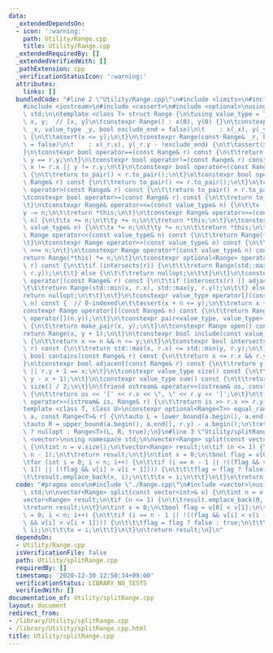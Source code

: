 ```yaml
---
data:
  _extendedDependsOn:
  - icon: ':warning:'
    path: Utility/Range.cpp
    title: Utility/Range.cpp
  _extendedRequiredBy: []
  _extendedVerifiedWith: []
  _pathExtension: cpp
  _verificationStatusIcon: ':warning:'
  attributes:
    links: []
  bundledCode: "#line 2 \"Utility/Range.cpp\"\n#include <limits>\n#include <algorithm>\n\
    #include <iostream>\n#include <cassert>\n#include <optional>\nusing namespace\
    \ std;\n\ntemplate <class T> struct Range {\n\tusing value_type = T;\n\tvalue_type\
    \ x, y;  // [x, y]\n\tconstexpr Range() : x(0), y(0) {}\n\tconstexpr Range(value_type\
    \ _x, value_type _y, bool exclude_end = false)\n\t    : x(_x), y(_y - !exclude_end)\
    \ {\n\t\tassert(x <= y);\n\t}\n\tconstexpr Range(const Range& _r, bool exclude_end\
    \ = false)\n\t    : x(_r.x), y(_r.y - !exclude_end) {\n\t\tassert(x <= y);\n\t\
    }\n\tconstexpr bool operator==(const Range& r) const {\n\t\treturn x == r.x &&\
    \ y == r.y;\n\t}\n\tconstexpr bool operator!=(const Range& r) const {\n\t\treturn\
    \ x != r.x || y != r.y;\n\t}\n\tconstexpr bool operator<(const Range& r) const\
    \ {\n\t\treturn to_pair() < r.to_pair();\n\t}\n\tconstexpr bool operator<=(const\
    \ Range& r) const {\n\t\treturn to_pair() <= r.to_pair();\n\t}\n\tconstexpr bool\
    \ operator>(const Range& r) const {\n\t\treturn to_pair() > r.to_pair();\n\t}\n\
    \tconstexpr bool operator>=(const Range& r) const {\n\t\treturn to_pair() >= r.to_pair();\n\
    \t}\n\tconstexpr Range& operator<<=(const value_type& n) {\n\t\tx -= n;\n\t\t\
    y -= n;\n\t\treturn *this;\n\t}\n\tconstexpr Range& operator>>=(const value_type&\
    \ n) {\n\t\tx += n;\n\t\ty += n;\n\t\treturn *this;\n\t}\n\tconstexpr Range& operator*=(const\
    \ value_type& n) {\n\t\tx *= n;\n\t\ty *= n;\n\t\treturn *this;\n\t}\n\tconstexpr\
    \ Range operator<<(const value_type& n) const {\n\t\treturn Range(*this) <<= n;\n\
    \t}\n\tconstexpr Range operator>>(const value_type& n) const {\n\t\treturn Range(*this)\
    \ >>= n;\n\t}\n\tconstexpr Range operator*(const value_type& n) const {\n\t\t\
    return Range(*this) *= n;\n\t}\n\tconstexpr optional<Range> operator&(const Range&\
    \ r) const {\n\t\tif (intersects(r)) {\n\t\t\treturn Range(std::max(x, r.x), std::min(y,\
    \ r.y));\n\t\t} else {\n\t\t\treturn nullopt;\n\t\t}\n\t}\n\tconstexpr optional<Range>\
    \ operator|(const Range& r) const {\n\t\tif (intersects(r) || adjacent(r)) {\n\
    \t\t\treturn Range(std::min(x, r.x), std::max(y, r.y));\n\t\t} else {\n\t\t\t\
    return nullopt;\n\t\t}\n\t}\n\tconstexpr value_type operator[](const value_type&\
    \ n) const {  // 0-indexed\n\t\tassert(x + n <= y);\n\t\treturn x + n;\n\t}\n\t\
    constexpr Range operator[](const Range& n) const {\n\t\treturn Range(operator[](n.x),\
    \ operator[](n.y));\n\t}\n\tconstexpr pair<value_type, value_type> to_pair() const\
    \ {\n\t\treturn make_pair(x, y);\n\t}\n\tconstexpr Range open() const {\n\t\t\
    return Range(x, y + 1);\n\t}\n\tconstexpr bool include(const value_type& n) const\
    \ {\n\t\treturn x <= n && n <= y;\n\t}\n\tconstexpr bool intersects(const Range&\
    \ r) const {\n\t\treturn std::max(x, r.x) <= std::min(y, r.y);\n\t}\n\tconstexpr\
    \ bool contains(const Range& r) const {\n\t\treturn x <= r.x && r.y <= y;\n\t\
    }\n\tconstexpr bool adjacent(const Range& r) const {\n\t\treturn y + 1 == r.x\
    \ || r.y + 1 == x;\n\t}\n\tconstexpr value_type size() const {\n\t\treturn max<value_type>(0,\
    \ y - x + 1);\n\t}\n\tconstexpr value_type sum() const {\n\t\treturn (x + y) *\
    \ size() / 2;\n\t}\n\tfriend ostream& operator<<(ostream& os, const Range& r)\
    \ {\n\t\treturn os << '[' << r.x << \", \" << r.y << ']';\n\t}\n\tfriend istream&\
    \ operator>>(istream& is, Range& r) {\n\t\treturn is >> r.x >> r.y;\n\t}\n};\n\
    template <class T, class U>\nconstexpr optional<Range<T>> equal_range(const U&\
    \ a, const Range<T>& r) {\n\tauto L = lower_bound(a.begin(), a.end(), r.x) - a.begin();\n\
    \tauto R = upper_bound(a.begin(), a.end(), r.y) - a.begin();\n\treturn L == R\
    \ ? nullopt : Range<T>(L, R, true);\n}\n#line 3 \"Utility/splitRange.cpp\"\n#include\
    \ <vector>\nusing namespace std;\n\nvector<Range> split(const vector<int>& v)\
    \ {\n\tint n = v.size();\n\tvector<Range> result;\n\tif (n <= 1) {\n\t\tresult.emplace_back(0,\
    \ n - 1);\n\t\treturn result;\n\t}\n\tint x = 0;\n\tbool flag = v[0] < v[1];\n\
    \tfor (int i = 0; i < n; i++) {\n\t\tif (i == n - 1 || !((flag && v[i] < v[i +\
    \ 1]) || (!flag && v[i] > v[i + 1]))) {\n\t\t\tflag = flag ? false : true;\n\t\
    \t\tresult.emplace_back(x, i);\n\t\t\tx = i;\n\t\t}\n\t}\n\treturn result;\n}\n"
  code: "#pragma once\n#include \"./Range.cpp\"\n#include <vector>\nusing namespace\
    \ std;\n\nvector<Range> split(const vector<int>& v) {\n\tint n = v.size();\n\t\
    vector<Range> result;\n\tif (n <= 1) {\n\t\tresult.emplace_back(0, n - 1);\n\t\
    \treturn result;\n\t}\n\tint x = 0;\n\tbool flag = v[0] < v[1];\n\tfor (int i\
    \ = 0; i < n; i++) {\n\t\tif (i == n - 1 || !((flag && v[i] < v[i + 1]) || (!flag\
    \ && v[i] > v[i + 1]))) {\n\t\t\tflag = flag ? false : true;\n\t\t\tresult.emplace_back(x,\
    \ i);\n\t\t\tx = i;\n\t\t}\n\t}\n\treturn result;\n}\n"
  dependsOn:
  - Utility/Range.cpp
  isVerificationFile: false
  path: Utility/splitRange.cpp
  requiredBy: []
  timestamp: '2020-12-30 12:50:34+09:00'
  verificationStatus: LIBRARY_NO_TESTS
  verifiedWith: []
documentation_of: Utility/splitRange.cpp
layout: document
redirect_from:
- /library/Utility/splitRange.cpp
- /library/Utility/splitRange.cpp.html
title: Utility/splitRange.cpp
---
```

